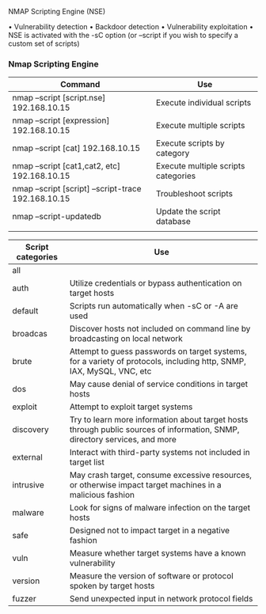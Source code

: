 NMAP Scripting Engine (NSE)

•	Vulnerability detection
•	Backdoor detection
•	Vulnerability exploitation
•	NSE is activated with the -sC option (or –script if you wish to specify a custom set of scripts)


### Nmap Scripting Engine 
|Command   |Use   |
| ------------ | ------------ |
|nmap –script [script.nse] 192.168.10.15   |Execute individual scripts   |
|nmap –script [expression] 192.168.10.15   |Execute multiple scripts   |
|nmap –script [cat] 192.168.10.15 |Execute scripts by category   |
|nmap –script [cat1,cat2, etc] 192.168.10.15   |Execute multiple scripts categories   |
|nmap –script [script] –script-trace 192.168.10.15   |Troubleshoot scripts   |
|nmap –script-updatedb    |Update the script database   |
|   |   |

|Script categories   |Use   |
| ------------ | ------------ |
|all   | 
|auth   |Utilize credentials or bypass authentication on target hosts  |
|default   |Scripts run automatically when -sC or -A are used   |
|broadcas   | Discover hosts not included on command line by broadcasting on local network   |
|brute   | Attempt to guess passwords on target systems, for a variety of protocols, including http, SNMP, IAX, MySQL, VNC, etc   |
|dos   | May cause denial of service conditions in target hosts   |
|exploit   | Attempt to exploit target systems   |
|discovery   |Try to learn more information about target hosts through public sources of information, SNMP, directory services, and more   |
|external   |Interact with third-party systems not included in target list    |
|intrusive   |May crash target, consume excessive resources, or otherwise impact target machines in a malicious fashion   |
|malware   | Look for signs of malware infection on the target hosts    |
|safe   |Designed not to impact target in a negative fashion   |
|vuln   | Measure whether target systems have a known vulnerability   |
|version   |Measure the version of software or protocol spoken by target hosts   |
|fuzzer   |Send unexpected input in network protocol fields   |

